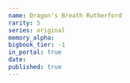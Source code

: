 ```yaml
---
name: Dragon's Breath Rutherford
rarity: 5
series: original
memory_alpha:
bigbook_tier: -1
in_portal: true
date:
published: true
---
```



